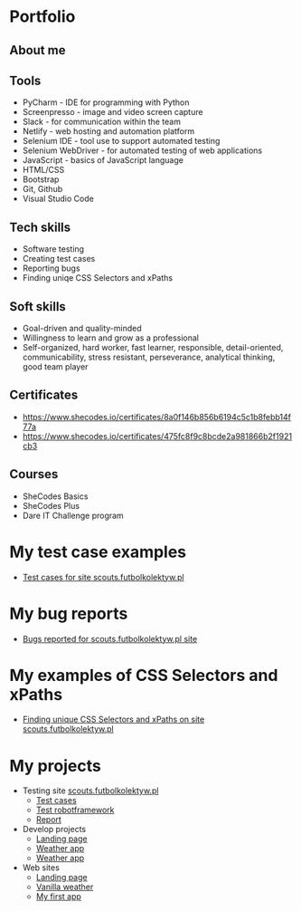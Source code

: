 # Portfolio
## About me

## Tools
  - PyCharm - IDE for programming with Python
  - Screenpresso - image and video screen capture
  - Slack - for communication within the team
  - Netlify - web hosting and automation platform
  - Selenium IDE - tool use to support automated testing
  - Selenium WebDriver - for automated testing of web applications
  - JavaScript - basics of JavaScript language
  - HTML/CSS
  - Bootstrap
  - Git, Github
  - Visual Studio Code

## Tech skills
  - Software testing
  - Creating test cases
  - Reporting bugs
  - Finding uniqe CSS Selectors and xPaths

## Soft skills
  - Goal-driven and quality-minded
  - Willingness to learn and grow as a professional
  - Self-organized, hard worker, fast learner, responsible, detail-oriented, communicability, stress resistant, perseverance, analytical thinking, good team player

## Certificates
  - https://www.shecodes.io/certificates/8a0f146b856b6194c5c1b8febb14f77a
  - https://www.shecodes.io/certificates/475fc8f9c8bcde2a981866b2f1921cb3
 
## Courses
  - SheCodes Basics
  - SheCodes Plus
  - Dare IT Challenge program

# My test case examples
  - [Test cases for site scouts.futbolkolektyw.pl](https://docs.google.com/document/d/1HMpSUAhQrldupO71yFQIdrUo4uSM6Bia3zyPjkMAbMc/edit)

# My bug reports
  - [Bugs reported for scouts.futbolkolektyw.pl site](https://docs.google.com/spreadsheets/d/1ogBI9A16QxYtc4b_oojQ1MZOxrlpg9E-BpEGzYy-ngk/edit#gid=0)

# My examples of CSS Selectors and xPaths
  - [Finding unique CSS Selectors and xPaths on site scouts.futbolkolektyw.pl](https://github.com/MarinaBershova/challenge_portfolio_marina/blob/main/README.md)

# My projects
  - Testing site [scouts.futbolkolektyw.pl](https://scouts.futbolkolektyw.pl/en/)
     - [Test cases](https://github.com/MarinaBershova/challenge_portfolio_marina/tree/main/test_cases)
     - [Test robotframework](https://github.com/MarinaBershova/framework_test)
     - [Report](https://docs.google.com/spreadsheets/d/1ogBI9A16QxYtc4b_oojQ1MZOxrlpg9E-BpEGzYy-ngk/edit#gid=0)
  - Develop projects
    - [Landing page](https://github.com/MarinaBershova/Landing-page)
    - [Weather app](https://github.com/MarinaBershova/vanilla-weather)
    - [Weather app](https://github.com/MarinaBershova/my-first-app)
  - Web sites
    -  [Landing page](https://www.shecodes.io/workshops/shecodes-basics-539307aa-4be7-41c9-bf04-1d95c73adfea/projects/855822)
    - [Vanilla weather](https://cool-torrone-977aaa.netlify.app/)
    - [My first app](https://cosmic-froyo-fa2bf3.netlify.app/)
